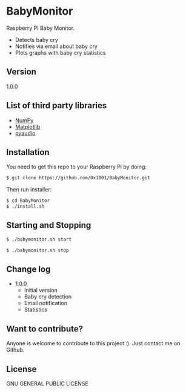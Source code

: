 # BabyMonitor

Raspberry PI Baby Monitor.

  - Detects baby cry
  - Notifies via email about baby cry
  - Plots graphs with baby cry statistics

## Version

1.0.0

## List of third party libraries
- [NumPy]
- [Matplotlib]
- [pyaudio]

## Installation

You need to get this repo to your Raspberry Pi by doing:
```sh
$ git clone https://github.com/0x1001/BabyMonitor.git
```
Then run installer:
```sh
$ cd BabyMonitor
$ ./install.sh
```

## Starting and Stopping

```sh
$ ./babymonitor.sh start
```

```sh
$ ./babymonitor.sh stop
```

## Change log

- 1.0.0
    - Initial version
    - Baby cry detection
    - Email notification
    - Statistics

## Want to contribute?

Anyone is welcome to contribute to this project :).
Just contact me on Github.

## License

GNU GENERAL PUBLIC LICENSE

[NumPy]:http://www.numpy.org/
[Matplotlib]:http://matplotlib.org/
[pyaudio]:https://people.csail.mit.edu/hubert/pyaudio/
